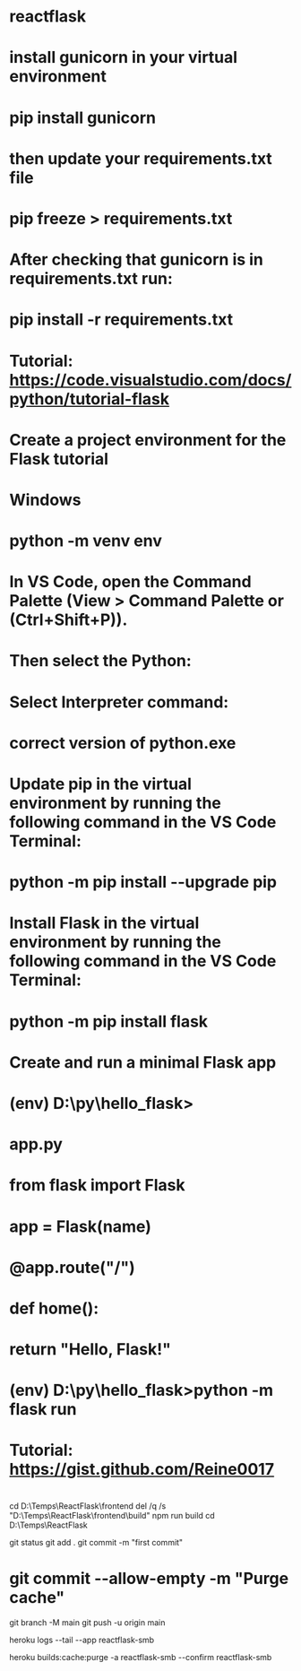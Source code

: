 # reactflask
# install gunicorn in your virtual environment

# pip install gunicorn
# then update your requirements.txt file

# pip freeze > requirements.txt

# After checking that gunicorn is in requirements.txt run:

# pip install -r requirements.txt

# Tutorial: https://code.visualstudio.com/docs/python/tutorial-flask
# Create a project environment for the Flask tutorial
# Windows
# python -m venv env
# In VS Code, open the Command Palette (View > Command Palette or (Ctrl+Shift+P)). 
#   Then select the Python: 
#   Select Interpreter command:
#   correct version of python.exe
# Update pip in the virtual environment by running the following command in the VS Code Terminal:
#   python -m pip install --upgrade pip
# Install Flask in the virtual environment by running the following command in the VS Code Terminal:
#   python -m pip install flask
# Create and run a minimal Flask app
#   (env) D:\py\\hello_flask>

# app.py
# from flask import Flask
# app = Flask(__name__)
# @app.route("/")
# def home():
#    return "Hello, Flask!"
# (env) D:\py\\hello_flask>python -m flask run

# Tutorial: https://gist.github.com/Reine0017
#
cd D:\Temps\ReactFlask\frontend
del /q /s "D:\Temps\ReactFlask\frontend\build"
npm run build
cd D:\Temps\ReactFlask

git status
git add .
git commit -m "first commit"
# git commit --allow-empty -m "Purge cache"
git branch -M main
git push -u origin main

heroku logs --tail --app reactflask-smb

heroku builds:cache:purge -a reactflask-smb  --confirm reactflask-smb
